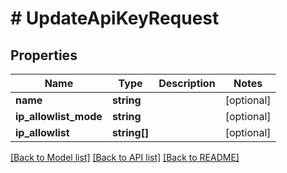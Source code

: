 # # UpdateApiKeyRequest

## Properties

Name | Type | Description | Notes
------------ | ------------- | ------------- | -------------
**name** | **string** |  | [optional]
**ip_allowlist_mode** | **string** |  | [optional]
**ip_allowlist** | **string[]** |  | [optional]

[[Back to Model list]](../../README.md#models) [[Back to API list]](../../README.md#endpoints) [[Back to README]](../../README.md)
